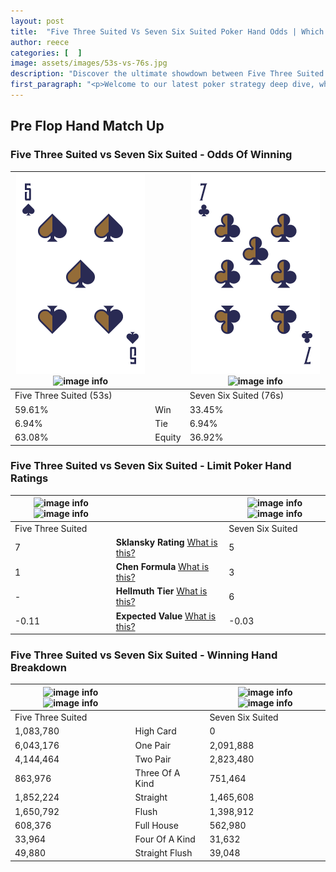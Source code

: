 ```yaml
---
layout: post
title:  "Five Three Suited Vs Seven Six Suited Poker Hand Odds | Which Is The Better Hand In Poker? A Complete Guide"
author: reece
categories: [  ]
image: assets/images/53s-vs-76s.jpg
description: "Discover the ultimate showdown between Five Three Suited and Seven Six Suited in poker! Uncover the odds, strategies, and scenarios where one hand triumphs over the other. Get ready to up your poker game with this thrilling analysis."
first_paragraph: "<p>Welcome to our latest poker strategy deep dive, where we're pitting two distinct hands against each other in a high-stakes showdown: Five Three Suited vs Seven Six Suited.</p><p>In the dynamic world of poker, every decision counts, and knowing which hand holds the upper hand is key to your success at the table.</p><p>In this article, we'll dissect these two hands, explore the scenarios where one dominates the other, and equip you with the knowledge to make strategic choices that can tip the odds in your favor.</p><p>Get ready to unravel the intriguing dynamics of these poker hands and elevate your game to new heights.</p>"
---
```




[comment]: # (sp0)

## Pre Flop Hand Match Up

<div class="table hand-ratings" markdown="1"> 



### Five Three Suited vs Seven Six Suited - Odds Of Winning


    
| ![image info](assets/images/hand1/5.png) ![image info](assets/images/hand1/3s.png) |  | ![image info](assets/images/hand2/7.png) ![image info](assets/images/hand2/6s.png) |
| -------- | -------- | -------- |
| Five Three Suited (53s) |  | Seven Six Suited (76s) |
| 59.61% | Win | 33.45% |
| 6.94% | Tie | 6.94% |
| 63.08% | Equity | 36.92% |




[comment]: # (sp1)



### Five Three Suited vs Seven Six Suited - Limit Poker Hand Ratings


    
| ![image info](https://www.riverpairs.com/assets/images/hand1/5.png) ![image info](https://www.riverpairs.com/assets/images/hand1/3s.png) |  | ![image info](https://www.riverpairs.com/assets/images/hand2/7.png) ![image info](https://www.riverpairs.com/assets/images/hand2/6s.png) |
| -------- | -------- | -------- |
| Five Three Suited |  | Seven Six Suited |
| 7 | **Sklansky Rating** [What is this?](/sklansky-rating-explained) | 5 |
| 1 | **Chen Formula** [What is this?](/chen-formula-explained) | 3 |
| - | **Hellmuth Tier** [What is this?](/Hellmuth-tier-explained) | 6 |
| -0.11 | **Expected Value** [What is this?](/expected-value-explained) | -0.03 |




[comment]: # (sp2)



### Five Three Suited vs Seven Six Suited - Winning Hand Breakdown


    
| ![image info](https://www.riverpairs.com/assets/images/hand1/5.png) ![image info](https://www.riverpairs.com/assets/images/hand1/3s.png) |  | ![image info](https://www.riverpairs.com/assets/images/hand2/7.png) ![image info](https://www.riverpairs.com/assets/images/hand2/6s.png) |
| -------- | -------- | -------- |
| Five Three Suited |  | Seven Six Suited |
| 1,083,780 | High Card | 0 |
| 6,043,176 | One Pair | 2,091,888 |
| 4,144,464 | Two Pair | 2,823,480 |
| 863,976 | Three Of A Kind | 751,464 |
| 1,852,224 | Straight | 1,465,608 |
| 1,650,792 | Flush | 1,398,912 |
| 608,376 | Full House | 562,980 |
| 33,964 | Four Of A Kind | 31,632 |
| 49,880 | Straight Flush | 39,048 |




[comment]: # (sp3)



</div>

[comment]: # (sp4)



[comment]: # (sp5)

